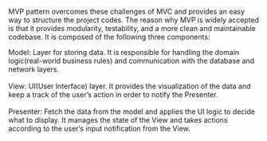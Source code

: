 MVP pattern overcomes these challenges of MVC and provides an easy way to structure the project codes. The reason why MVP is widely accepted is that it provides modularity, testability, and a more clean and maintainable codebase. It is composed of the following three components:

Model: Layer for storing data. It is responsible for handling the domain logic(real-world business rules) and communication with the database and network layers. <br/> <br/>
View: UI(User Interface) layer. It provides the visualization of the data and keep a track of the user’s action in order to notify the Presenter. <br/> <br/>
Presenter: Fetch the data from the model and applies the UI logic to decide what to display. It manages the state of the View and takes actions according to the user’s input notification from the View. <br/> <br/>
